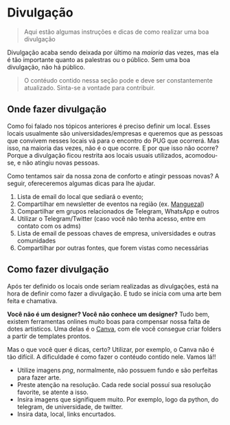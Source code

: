 # Divulgação
> Aqui estão algumas instruções e dicas de como realizar uma boa divulgação

Divulgação acaba sendo deixada por último na *maioria* das vezes, mas ela é tão importante quanto as palestras ou o público. Sem uma boa divulgação, não há público.


> O contéudo contido nessa seção pode e deve ser constantemente atualizado. Sinta-se a vontade para contribuir. 



## Onde fazer divulgação

Como foi falado nos tópicos anteriores é preciso definir um local. Esses locais usualmente são universidades/empresas e queremos que as pessoas que convivem nesses locais vá para o encontro do PUG que ocorrerá. Mas isso, na maioria das vezes, não é o que ocorre. E por que isso não ocorre? Porque a divulgação ficou restrita aos locais usuais utilizados, acomodou-se, e não atingiu novas pessoas. 


Como tentamos sair da nossa zona de conforto e atingir pessoas novas?
A seguir, ofereceremos algumas dicas para lhe ajudar.

1. Lista de email do local que sediará o evento;
2. Compartilhar em newsletter de eventos na região (ex. [Manguezal](https://drive.google.com/file/d/1UH_BpLnl4Tj5uyU-nhRAhCvHrUp9v1u7/view?usp=sharing))
3. Compartilhar em grupos relacionados de Telegram, WhatsApp e outros
4. Utilizar o Telegram/Twitter (caso você não tenha acesso, entre em contato com os adms)
5. Lista de email de pessoas chaves de empresa, universidades e outras comunidades
5. Compartilhar por outras fontes, que forem vistas como necessárias


## Como fazer divulgação

Após ter definido os locais onde seriam realizadas as divulgações, está na hora de definir como fazer a divulgação. E tudo se inicia com uma arte bem feita e chamativa.

**Você não é um designer? Você não conhece um designer?** Tudo bem, existem ferramentas onlines muito boas para compensar nossa falta de dotes artisticos. Uma delas é o [Canva](https://www.canva.com/), com ele você consegue criar folders a partir de templates prontos. 

Mas o que você quer é dicas, certo? Utilizar, por exemplo, o Canva não é tão difícil. A dificuldade é como fazer o contéudo contido nele. Vamos lá!!

- Utilize imagens *png*, normalmente, não possuem fundo e são perfeitas para fazer arte.
- Preste atenção na resolução. Cada rede social possuí sua resolução favorite, se atente a isso.
- Insira imagens que signifiquem muito. Por exemplo, logo da python, do telegram, de universidade, de twitter.
- Insira data, local, links encurtados.
